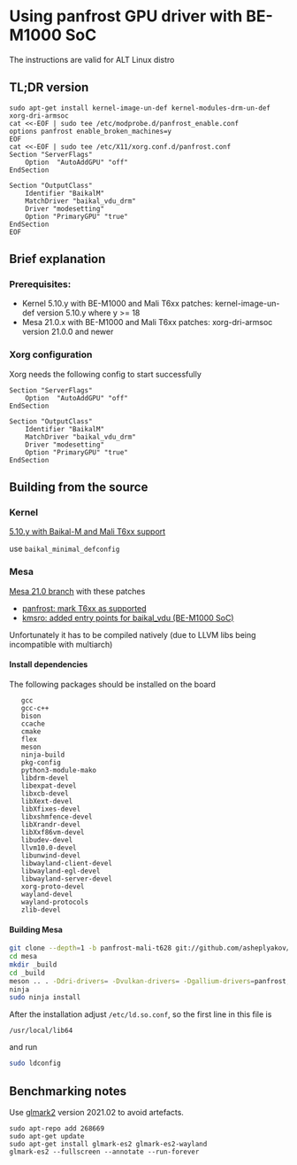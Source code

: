 # Using panfrost GPU driver with BE-M1000 SoC

The instructions are valid for ALT Linux distro

## TL;DR version

```
sudo apt-get install kernel-image-un-def kernel-modules-drm-un-def xorg-dri-armsoc
cat <<-EOF | sudo tee /etc/modprobe.d/panfrost_enable.conf
options panfrost enable_broken_machines=y
EOF
cat <<-EOF | sudo tee /etc/X11/xorg.conf.d/panfrost.conf
Section "ServerFlags"
	Option	"AutoAddGPU" "off"
EndSection

Section "OutputClass"
	Identifier "BaikalM"
	MatchDriver "baikal_vdu_drm"
	Driver "modesetting"
	Option "PrimaryGPU" "true"
EndSection
EOF
```

## Brief explanation

### Prerequisites:

* Kernel 5.10.y with BE-M1000 and Mali T6xx patches: kernel-image-un-def version 5.10.y where y >= 18
* Mesa 21.0.x with BE-M1000 and Mali T6xx patches: xorg-dri-armsoc version 21.0.0 and newer

### Xorg configuration

Xorg needs the following config to start successfully


```
Section "ServerFlags"
	Option	"AutoAddGPU" "off"
EndSection

Section "OutputClass"
	Identifier "BaikalM"
	MatchDriver "baikal_vdu_drm"
	Driver "modesetting"
	Option "PrimaryGPU" "true"
EndSection
```

## Building from the source

### Kernel

[5.10.y with Baikal-M and Mali T6xx support](https://github.com/asheplyakov/linux/tree/baikalm-5.10.y)

use `baikal_minimal_defconfig`

### Mesa

[Mesa 21.0 branch](https://github.com/mesa3d/mesa/tree/21.0) with these patches

* [panfrost: mark T6xx as supported](http://git.altlinux.org/gears/M/Mesa.git?p=Mesa.git;a=patch;h=046df28d274ca1632b17febfed1d185dc61eee8b)
* [kmsro: added entry points for baikal_vdu (BE-M1000 SoC)](http://git.altlinux.org/gears/M/Mesa.git?p=Mesa.git;a=patch;h=aa7f229d6574d7d4358b95aee8fda3d68446195c)

Unfortunately it has to be compiled natively (due to LLVM libs being incompatible
with multiarch)

#### Install dependencies

The following packages should be installed on the board

```
   gcc
   gcc-c++
   bison
   ccache
   cmake
   flex
   meson
   ninja-build
   pkg-config
   python3-module-mako
   libdrm-devel
   libexpat-devel
   libxcb-devel
   libXext-devel
   libXfixes-devel
   libxshmfence-devel
   libXrandr-devel
   libXxf86vm-devel
   libudev-devel
   llvm10.0-devel
   libunwind-devel
   libwayland-client-devel
   libwayland-egl-devel
   libwayland-server-devel
   xorg-proto-devel
   wayland-devel
   wayland-protocols
   zlib-devel
```

#### Building Mesa


```bash
git clone --depth=1 -b panfrost-mali-t628 git://github.com/asheplyakov/mesa.git
cd mesa
mkdir _build
cd _build
meson .. . -Ddri-drivers= -Dvulkan-drivers= -Dgallium-drivers=panfrost,kmsro
ninja
sudo ninja install
```

After the installation adjust `/etc/ld.so.conf`, so the first line
in this file is

```
/usr/local/lib64
```

and run

```bash
sudo ldconfig
```

## Benchmarking notes

Use [glmark2](https://github.com/glmark2/glmark2) version 2021.02 to avoid artefacts.

```
sudo apt-repo add 268669
sudo apt-get update
sudo apt-get install glmark-es2 glmark-es2-wayland
glmark-es2 --fullscreen --annotate --run-forever
```
